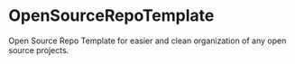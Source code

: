 # OpenSourceRepoTemplate
Open Source Repo Template for easier and clean organization of any open source projects. 
